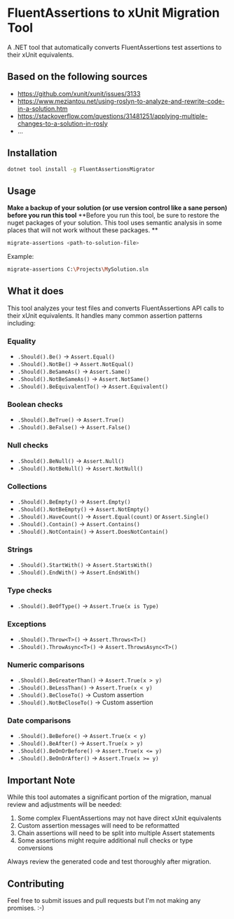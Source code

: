 # FluentAssertions to xUnit Migration Tool

A .NET tool that automatically converts FluentAssertions test assertions to their xUnit equivalents.

## Based on the following sources

- https://github.com/xunit/xunit/issues/3133
- https://www.meziantou.net/using-roslyn-to-analyze-and-rewrite-code-in-a-solution.htm
- https://stackoverflow.com/questions/31481251/applying-multiple-changes-to-a-solution-in-rosly
- ... 


## Installation

```bash
dotnet tool install -g FluentAssertionsMigrator
```

## Usage

**Make a backup of your solution (or use version control like a sane person) before you run this tool**
**Before you run this tool, be sure to restore the nuget packages of your solution. This tool uses semantic analysis in some places that will not work without these packages. **

```bash
migrate-assertions <path-to-solution-file>
```

Example:
```bash
migrate-assertions C:\Projects\MySolution.sln
```

## What it does

This tool analyzes your test files and converts FluentAssertions API calls to their xUnit equivalents. It handles many common assertion patterns including:

### Equality
- `.Should().Be()` → `Assert.Equal()`
- `.Should().NotBe()` → `Assert.NotEqual()`
- `.Should().BeSameAs()` → `Assert.Same()`
- `.Should().NotBeSameAs()` → `Assert.NotSame()`
- `.Should().BeEquivalentTo()` → `Assert.Equivalent()`

### Boolean checks
- `.Should().BeTrue()` → `Assert.True()`
- `.Should().BeFalse()` → `Assert.False()`

### Null checks
- `.Should().BeNull()` → `Assert.Null()`
- `.Should().NotBeNull()` → `Assert.NotNull()`

### Collections
- `.Should().BeEmpty()` → `Assert.Empty()`
- `.Should().NotBeEmpty()` → `Assert.NotEmpty()`
- `.Should().HaveCount()` → `Assert.Equal(count)` or `Assert.Single()`
- `.Should().Contain()` → `Assert.Contains()`
- `.Should().NotContain()` → `Assert.DoesNotContain()`

### Strings
- `.Should().StartWith()` → `Assert.StartsWith()`
- `.Should().EndWith()` → `Assert.EndsWith()`

### Type checks
- `.Should().BeOfType()` → `Assert.True(x is Type)`

### Exceptions
- `.Should().Throw<T>()` → `Assert.Throws<T>()`
- `.Should().ThrowAsync<T>()` → `Assert.ThrowsAsync<T>()`

### Numeric comparisons
- `.Should().BeGreaterThan()` → `Assert.True(x > y)`
- `.Should().BeLessThan()` → `Assert.True(x < y)`
- `.Should().BeCloseTo()` → Custom assertion
- `.Should().NotBeCloseTo()` → Custom assertion

### Date comparisons
- `.Should().BeBefore()` → `Assert.True(x < y)`
- `.Should().BeAfter()` → `Assert.True(x > y)`
- `.Should().BeOnOrBefore()` → `Assert.True(x <= y)`
- `.Should().BeOnOrAfter()` → `Assert.True(x >= y)`

## Important Note

While this tool automates a significant portion of the migration, manual review and adjustments will be needed:

1. Some complex FluentAssertions may not have direct xUnit equivalents
2. Custom assertion messages will need to be reformatted
3. Chain assertions will need to be split into multiple Assert statements
4. Some assertions might require additional null checks or type conversions

Always review the generated code and test thoroughly after migration.

## Contributing

Feel free to submit issues and pull requests but I'm not making any promises. :-) 
